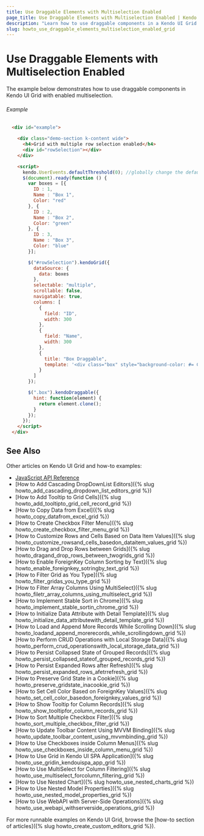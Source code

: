 ```yaml
---
title: Use Draggable Elements with Multiselection Enabled
page_title: Use Draggable Elements with Multiselection Enabled | Kendo UI Grid
description: "Learn how to use draggable components in a Kendo UI Grid widget with enabled multiselection."
slug: howto_use_draggable_elements_multiselection_enabled_grid
---
```


# Use Draggable Elements with Multiselection Enabled

The example below demonstrates how to use draggable components in Kendo UI Grid with enabled multiselection.

###### Example

```html
  <div id="example">

    <div class="demo-section k-content wide">
      <h4>Grid with multiple row selection enabled</h4>
      <div id="rowSelection"></div>
    </div>

    <script>
      kendo.UserEvents.defaultThreshold(0); //globally change the default defaultThreshold
      $(document).ready(function () {
        var boxes = [{
          ID : 1,
          Name : "Box 1",
          Color: "red"
        }, {
          ID : 2,
          Name : "Box 2",
          Color: "green"
        }, {
          ID : 3,
          Name : "Box 3",
          Color: "blue"
        }];

        $("#rowSelection").kendoGrid({
          dataSource: {
            data: boxes
          },
          selectable: "multiple",
          scrollable: false,
          navigatable: true,
          columns: [
            {
              field: "ID",
              width: 300
            },
            {
              field: "Name",
              width: 300
            },
            {
              title: "Box Draggable",
              template: '<div class="box" style="background-color: #= Color #; cursor: move; width: 20px; height: 20px; text-align: center; color: white;">#= ID #</div>'
            }
          ]
        });

        $(".box").kendoDraggable({
          hint: function(element) {
            return element.clone();
          }
        });
      });
    </script>
  </div>
```

## See Also

Other articles on Kendo UI Grid and how-to examples:

* [JavaScript API Reference](/api/javascript/ui/grid)
* [How to Add Cascading DropDownList Editors]({% slug howto_add_cascading_dropdown_list_editors_grid %})
* [How to Add Tooltip to Grid Cells]({% slug howto_add_tooltipto_grid_cell_record_grid %})
* [How to Copy Data from Excel]({% slug howto_copy_datafrom_excel_grid %})
* [How to Create Checkbox Filter Menu]({% slug howto_create_checkbox_filter_menu_grid %})
* [How to Customize Rows and Cells Based on Data Item Values]({% slug howto_customize_rowsand_cells_basedon_dataitem_values_grid %})
* [How to Drag and Drop Rows between Grids]({% slug howto_dragand_drop_rows_between_twogrids_grid %})
* [How to Enable ForeignKey Column Sorting by Text]({% slug howto_enable_foreignkey_sotringby_text_grid %})
* [How to Filter Grid as You Type]({% slug howto_filter_gridas_you_type_grid %})
* [How to Filter Array Columns Using MultiSelect]({% slug howto_filetr_array_columns_using_multiselect_grid %})
* [How to Implement Stable Sort in Chrome]({% slug howto_implement_stable_sortin_chrome_grid %})
* [How to Initialize Data Attribute with Detail Template]({% slug howto_initialize_data_attributewith_detail_template_grid %})
* [How to Load and Append More Records While Scrolling Down]({% slug howto_loadand_append_morerecords_while_scrollingdown_grid %})
* [How to Perform CRUD Operations with Local Storage Data]({% slug howto_perform_crud_operationswith_local_storage_data_grid %})
* [How to Persist Collapsed State of Grouped Records]({% slug howto_persist_collapsed_stateof_grouped_records_grid %})
* [How to Persist Expanded Rows after Refresh]({% slug howto_persist_expanded_rows_afetrrefresh_grid %})
* [How to Preserve Grid State in a Cookie]({% slug howto_preserve_gridstate_inacookie_grid %})
* [How to Set Cell Color Based on ForeignKey Values]({% slug howto_set_cell_color_basedon_foreignkey_values_grid %})
* [How to Show Tooltip for Column Records]({% slug howto_show_tooltipfor_column_records_grid %})
* [How to Sort Multiple Checkbox Filter]({% slug howto_sort_multiple_checkbox_filter_grid %})
* [How to Update Toolbar Content Using MVVM Binding]({% slug howto_update_toolbar_content_using_mvvmbinding_grid %})
* [How to Use Checkboxes inside Column Menus]({% slug howto_use_checkboxes_inside_column_menu_grid %})
* [How to Use Grid in Kendo UI SPA Application]({% slug howto_use_gridin_kendouispa_app_grid %})
* [How to Use MultiSelect for Column Filtering]({% slug howto_use_multiselect_forcolumn_filtering_grid %})
* [How to Use Nested Chart]({% slug howto_use_nested_charts_grid %})
* [How to Use Nested Model Properties]({% slug howto_use_nested_model_properties_grid %})
* [How to Use WebAPI with Server-Side Operations]({% slug howto_use_webapi_withserverside_operations_grid %})

For more runnable examples on Kendo UI Grid, browse the [how-to section of articles]({% slug howto_create_custom_editors_grid %}).
